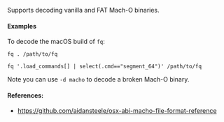 Supports decoding vanilla and FAT Mach-O binaries.

#### Examples

To decode the macOS build of `fq`:

```
fq . /path/to/fq
```

```
fq '.load_commands[] | select(.cmd=="segment_64")' /path/to/fq
```

Note you can use `-d macho` to decode a broken Mach-O binary.

#### References:
- https://github.com/aidansteele/osx-abi-macho-file-format-reference
